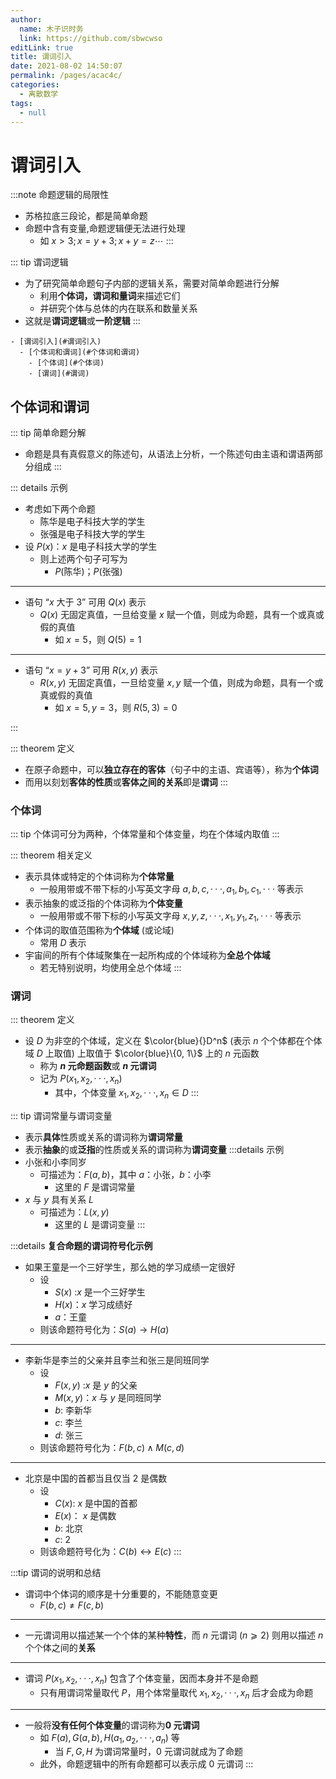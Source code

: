 ```yaml
---
author: 
  name: 木子识时务
  link: https://github.com/sbwcwso
editLink: true
title: 谓词引入
date: 2021-08-02 14:50:07
permalink: /pages/acac4c/
categories: 
  - 离散数学
tags: 
  - null
---
```


# 谓词引入


:::note 命题逻辑的局限性
* 苏格拉底三段论，都是简单命题
* 命题中含有变量,命题逻辑便无法进行处理
  * 如 $x > 3; x = y + 3; x + y = z \cdots$
:::

::: tip 谓词逻辑
* 为了研究简单命题句子内部的逻辑关系，需要对简单命题进行分解
  * 利用**个体词，谓词和量词**来描述它们
  * 并研究个体与总体的内在联系和数量关系
* 这就是**谓词逻辑**或**一阶逻辑**
:::


<!-- more -->

```markmap
- [谓词引入](#谓词引入)
  - [个体词和谓词](#个体词和谓词)
    - [个体词](#个体词)
    - [谓词](#谓词)
```

## 个体词和谓词

::: tip 简单命题分解
* 命题是具有真假意义的陈述句，从语法上分析，一个陈述句由主语和谓语两部分组成
:::

::: details 示例
* 考虑如下两个命题
  * 陈华是电子科技大学的学生
  * 张强是电子科技大学的学生
* 设 $P(x)$：$x$ 是电子科技大学的学生
  * 则上述两个句子可写为
    * $P(\text{陈华})；P(\text{张强})$

---

* 语句 “$x$ 大于 $3$” 可用 $Q(x)$ 表示
  * $Q(x)$ 无固定真值，一旦给变量 $x$ 赋一个值，则成为命题，具有一个或真或假的真值
    * 如 $x = 5$，则 $Q(5) = 1$

---

* 语句 “$x=y+3$” 可用 $R(x, y)$ 表示
  * $R(x, y)$ 无固定真值，一旦给变量 $x,y$ 赋一个值，则成为命题，具有一个或真或假的真值
    * 如 $x = 5, y = 3$，则 $R(5, 3) = 0$

:::

::: theorem 定义
* 在原子命题中，可以**独立存在的客体**（句子中的主语、宾语等），称为**个体词**
* 而用以刻划**客体的性质**或**客体之间的关系**即是**谓词**
:::


### 个体词

::: tip 个体词可分为两种，个体常量和个体变量，均在个体域内取值
:::

::: theorem 相关定义
* 表示具体或特定的个体词称为**个体常量**
  * 一般用带或不带下标的小写英文字母 $a, b, c, · · · , a_1 , b_1 , c_1 , · · ·$ 等表示
* 表示抽象的或泛指的个体词称为**个体变量**
  * 一般用带或不带下标的小写英文字母 $x, y, z, · · · , x_1 , y_1 , z_1 , · · ·$ 等表示
* 个体词的取值范围称为**个体域** (或论域)
  * 常用 $D$ 表示
* 宇宙间的所有个体域聚集在一起所构成的个体域称为**全总个体域**
  * 若无特别说明，均使用全总个体域
:::

### 谓词

::: theorem 定义
* 设 $D$ 为非空的个体域，定义在 $\color{blue}{}D^n$ (表示 $n$ 个个体都在个体域 $D$ 上取值) 上取值于 $\color{blue}\{0, 1\}$ 上的 $n$ 元函数
  * 称为 **$n$ 元命题函数**或 **$n$ 元谓词**
  * 记为 $P(x_1 , x_2 , · · · , x_n )$
    * 其中，个体变量 $x_1 , x_2 , · · · , x_n ∈ D$
:::

::: tip 谓词常量与谓词变量
* 表示**具体**性质或关系的谓词称为**谓词常量**
* 表示**抽象**的或**泛指**的性质或关系的谓词称为**谓词变量**
:::details 示例
* 小张和小李同岁
  * 可描述为：$F(a, b)$，其中 $a$：小张，$b$：小李
    * 这里的 $F$ 是谓词常量
* $x$ 与 $y$ 具有关系 $L$
  * 可描述为：$L(x, y)$
    * 这里的 $L$ 是谓词变量
:::

:::details <strong>复合命题的谓词符号化示例</strong>
* 如果王童是一个三好学生，那么她的学习成绩一定很好
  * 设
    * $S(x)$ :$x$ 是一个三好学生
    * $H(x)$：$x$ 学习成绩好
    * $a$：王童
  * 则该命题符号化为：$S(a) → H(a)$

---

* 李新华是李兰的父亲并且李兰和张三是同班同学
  * 设
    * $F(x, y)$ :$x$ 是 $y$ 的父亲
    * $M(x, y)$：$x$ 与 $y$ 是同班同学
    * $b$: 李新华
    * $c$: 李兰
    * $d$: 张三
  * 则该命题符号化为：$F(b, c) ∧ M(c, d)$

---

* 北京是中国的首都当且仅当 2 是偶数
  * 设
    * $C(x)$: $x$ 是中国的首都
    * $E(x)$： $x$ 是偶数
    * $b$: 北京
    * $c$: $2$
  * 则该命题符号化为：$C(b) ↔ E(c)$
:::

:::tip 谓词的说明和总结
* 谓词中个体词的顺序是十分重要的，不能随意变更
  * $F(b, c) \neq F(c, b)$

---

* 一元谓词用以描述某一个个体的某种**特性**，而 $n$ 元谓词 ($n ⩾ 2$) 则用以描述 $n$ 个个体之间的**关系**

---

* 谓词 $P(x_1 , x_2 , · · · , x_n )$ 包含了个体变量，因而本身并不是命题
  * 只有用谓词常量取代 $P$，用个体常量取代 $x_1 , x_2 , · · · , x_n$ 后才会成为命题

---

* 一般将**没有任何个体变量**的谓词称为**0 元谓词**
  * 如  $F(a), G(a, b), H(a_1 , a_2 , · · · , a_n)$ 等
    * 当 $F, G, H$ 为谓词常量时，$0$ 元谓词就成为了命题
  * 此外，命题逻辑中的所有命题都可以表示成 0 元谓词
:::
